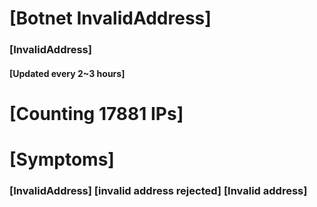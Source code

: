 # [Botnet InvalidAddress]
### [InvalidAddress]
#### [Updated every 2~3 hours]

# [Counting 17881 IPs]

# [Symptoms] 

###   [InvalidAddress] [invalid address rejected] [Invalid address]

